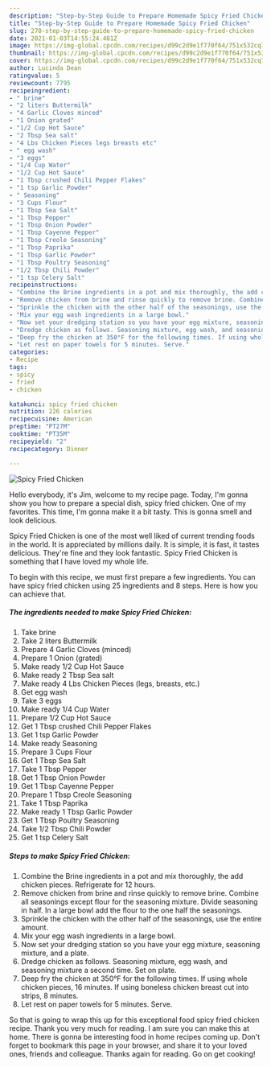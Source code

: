 ```yaml
---
description: "Step-by-Step Guide to Prepare Homemade Spicy Fried Chicken"
title: "Step-by-Step Guide to Prepare Homemade Spicy Fried Chicken"
slug: 270-step-by-step-guide-to-prepare-homemade-spicy-fried-chicken
date: 2021-01-03T14:55:24.481Z
image: https://img-global.cpcdn.com/recipes/d99c2d9e1f770f64/751x532cq70/spicy-fried-chicken-recipe-main-photo.jpg
thumbnail: https://img-global.cpcdn.com/recipes/d99c2d9e1f770f64/751x532cq70/spicy-fried-chicken-recipe-main-photo.jpg
cover: https://img-global.cpcdn.com/recipes/d99c2d9e1f770f64/751x532cq70/spicy-fried-chicken-recipe-main-photo.jpg
author: Lucinda Dean
ratingvalue: 5
reviewcount: 7795
recipeingredient:
- " brine"
- "2 liters Buttermilk"
- "4 Garlic Cloves minced"
- "1 Onion grated"
- "1/2 Cup Hot Sauce"
- "2 Tbsp Sea salt"
- "4 Lbs Chicken Pieces legs breasts etc"
- " egg wash"
- "3 eggs"
- "1/4 Cup Water"
- "1/2 Cup Hot Sauce"
- "1 Tbsp crushed Chili Pepper Flakes"
- "1 tsp Garlic Powder"
- " Seasoning"
- "3 Cups Flour"
- "1 Tbsp Sea Salt"
- "1 Tbsp Pepper"
- "1 Tbsp Onion Powder"
- "1 Tbsp Cayenne Pepper"
- "1 Tbsp Creole Seasoning"
- "1 Tbsp Paprika"
- "1 Tbsp Garlic Powder"
- "1 Tbsp Poultry Seasoning"
- "1/2 Tbsp Chili Powder"
- "1 tsp Celery Salt"
recipeinstructions:
- "Combine the Brine ingredients in a pot and mix thoroughly, the add chicken pieces. Refrigerate for 12 hours."
- "Remove chicken from brine and rinse quickly to remove brine. Combine all seasonings except flour for the seasoning mixture. Divide seasoning in half. In a large bowl add the flour to the one half the seasonings."
- "Sprinkle the chicken with the other half of the seasonings, use the entire amount."
- "Mix your egg wash ingredients in a large bowl."
- "Now set your dredging station so you have your egg mixture, seasoning mixture, and a plate."
- "Dredge chicken as follows. Seasoning mixture, egg wash, and seasoning mixture a second time. Set on plate."
- "Deep fry the chicken at 350°F for the following times. If using whole chicken pieces, 16 minutes. If using boneless chicken breast cut into strips, 8 minutes."
- "Let rest on paper towels for 5 minutes. Serve."
categories:
- Recipe
tags:
- spicy
- fried
- chicken

katakunci: spicy fried chicken 
nutrition: 226 calories
recipecuisine: American
preptime: "PT27M"
cooktime: "PT35M"
recipeyield: "2"
recipecategory: Dinner

---
```



![Spicy Fried Chicken](https://img-global.cpcdn.com/recipes/d99c2d9e1f770f64/751x532cq70/spicy-fried-chicken-recipe-main-photo.jpg)

Hello everybody, it's Jim, welcome to my recipe page. Today, I'm gonna show you how to prepare a special dish, spicy fried chicken. One of my favorites. This time, I'm gonna make it a bit tasty. This is gonna smell and look delicious.



Spicy Fried Chicken is one of the most well liked of current trending foods in the world. It is appreciated by millions daily. It is simple, it is fast, it tastes delicious. They're fine and they look fantastic. Spicy Fried Chicken is something that I have loved my whole life.


To begin with this recipe, we must first prepare a few ingredients. You can have spicy fried chicken using 25 ingredients and 8 steps. Here is how you can achieve that.

<!--inarticleads1-->

##### The ingredients needed to make Spicy Fried Chicken:

1. Take  brine
1. Take 2 liters Buttermilk
1. Prepare 4 Garlic Cloves (minced)
1. Prepare 1 Onion (grated)
1. Make ready 1/2 Cup Hot Sauce
1. Make ready 2 Tbsp Sea salt
1. Make ready 4 Lbs Chicken Pieces (legs, breasts, etc.)
1. Get  egg wash
1. Take 3 eggs
1. Make ready 1/4 Cup Water
1. Prepare 1/2 Cup Hot Sauce
1. Get 1 Tbsp crushed Chili Pepper Flakes
1. Get 1 tsp Garlic Powder
1. Make ready  Seasoning
1. Prepare 3 Cups Flour
1. Get 1 Tbsp Sea Salt
1. Take 1 Tbsp Pepper
1. Get 1 Tbsp Onion Powder
1. Get 1 Tbsp Cayenne Pepper
1. Prepare 1 Tbsp Creole Seasoning
1. Take 1 Tbsp Paprika
1. Make ready 1 Tbsp Garlic Powder
1. Get 1 Tbsp Poultry Seasoning
1. Take 1/2 Tbsp Chili Powder
1. Get 1 tsp Celery Salt




<!--inarticleads2-->

##### Steps to make Spicy Fried Chicken:

1. Combine the Brine ingredients in a pot and mix thoroughly, the add chicken pieces. Refrigerate for 12 hours.
1. Remove chicken from brine and rinse quickly to remove brine. Combine all seasonings except flour for the seasoning mixture. Divide seasoning in half. In a large bowl add the flour to the one half the seasonings.
1. Sprinkle the chicken with the other half of the seasonings, use the entire amount.
1. Mix your egg wash ingredients in a large bowl.
1. Now set your dredging station so you have your egg mixture, seasoning mixture, and a plate.
1. Dredge chicken as follows. Seasoning mixture, egg wash, and seasoning mixture a second time. Set on plate.
1. Deep fry the chicken at 350°F for the following times. If using whole chicken pieces, 16 minutes. If using boneless chicken breast cut into strips, 8 minutes.
1. Let rest on paper towels for 5 minutes. Serve.




So that is going to wrap this up for this exceptional food spicy fried chicken recipe. Thank you very much for reading. I am sure you can make this at home. There is gonna be interesting food in home recipes coming up. Don't forget to bookmark this page in your browser, and share it to your loved ones, friends and colleague. Thanks again for reading. Go on get cooking!
